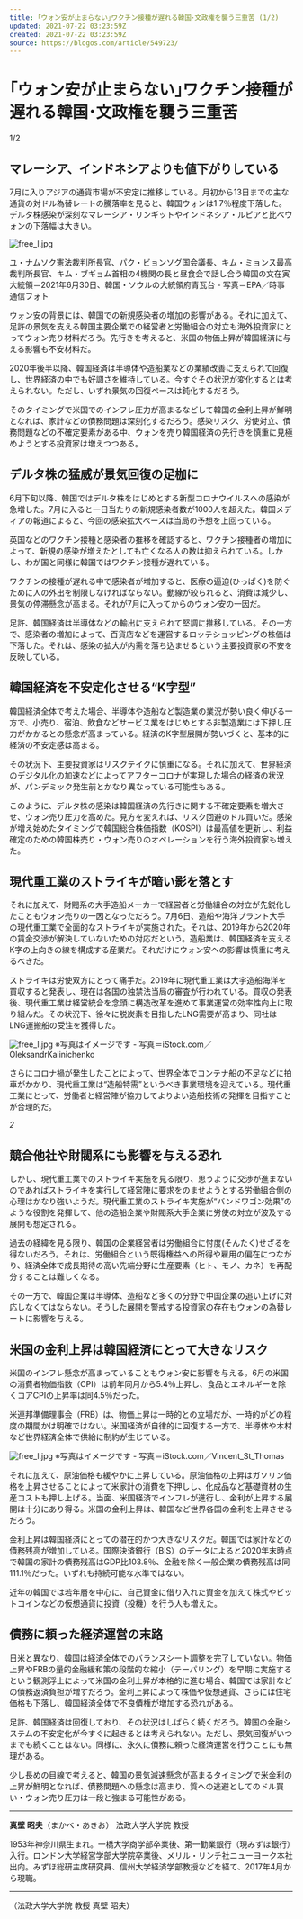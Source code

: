 ```yaml
---
title: ｢ウォン安が止まらない｣ワクチン接種が遅れる韓国･文政権を襲う三重苦 (1/2)
updated: 2021-07-22 03:23:59Z
created: 2021-07-22 03:23:59Z
source: https://blogos.com/article/549723/
---
```


# ｢ウォン安が止まらない｣ワクチン接種が遅れる韓国･文政権を襲う三重苦

1/2

## マレーシア、インドネシアよりも値下がりしている

7月に入りアジアの通貨市場が不安定に推移している。月初から13日までの主な通貨の対ドル為替レートの騰落率を見ると、韓国ウォンは1.7％程度下落した。デルタ株感染が深刻なマレーシア・リンギットやインドネシア・ルピアと比べウォンの下落幅は大きい。

![free_l.jpg](../_resources/free_l-5.jpg)

ユ・ナムソク憲法裁判所長官、パク・ビョンソグ国会議長、キム・ミョンス最高裁判所長官、キム・ブギョム首相の4機関の長と昼食会で話し合う韓国の文在寅大統領＝2021年6月30日、韓国・ソウルの大統領府青瓦台 - 写真＝EPA／時事通信フォト

ウォン安の背景には、韓国での新規感染者の増加の影響がある。それに加えて、足許の景気を支える韓国主要企業での経営者と労働組合の対立も海外投資家にとってウォン売り材料だろう。先行きを考えると、米国の物価上昇が韓国経済に与える影響も不安材料だ。

2020年後半以降、韓国経済は半導体や造船業などの業績改善に支えられて回復し、世界経済の中でも好調さを維持している。今すぐその状況が変化するとは考えられない。ただし、いずれ景気の回復ペースは鈍化するだろう。

そのタイミングで米国でのインフレ圧力が高まるなどして韓国の金利上昇が鮮明となれば、家計などの債務問題は深刻化するだろう。感染リスク、労使対立、債務問題などの不確定要素がある中、ウォンを売り韓国経済の先行きを慎重に見極めようとする投資家は増えつつある。

## デルタ株の猛威が景気回復の足枷に

6月下旬以降、韓国ではデルタ株をはじめとする新型コロナウイルスへの感染が急増した。7月に入ると一日当たりの新規感染者数が1000人を超えた。韓国メディアの報道によると、今回の感染拡大ペースは当局の予想を上回っている。

英国などのワクチン接種と感染者の推移を確認すると、ワクチン接種者の増加によって、新規の感染が増えたとしても亡くなる人の数は抑えられている。しかし、わが国と同様に韓国ではワクチン接種が遅れている。

ワクチンの接種が遅れる中で感染者が増加すると、医療の逼迫(ひっぱく)を防ぐために人の外出を制限しなければならない。動線が絞られると、消費は減少し、景気の停滞懸念が高まる。それが7月に入ってからのウォン安の一因だ。

足許、韓国経済は半導体などの輸出に支えられて堅調に推移している。その一方で、感染者の増加によって、百貨店などを運営するロッテショッピングの株価は下落した。それは、感染の拡大が内需を落ち込ませるという主要投資家の不安を反映している。

## 韓国経済を不安定化させる“K字型”

韓国経済全体で考えた場合、半導体や造船など製造業の業況が勢い良く伸びる一方で、小売り、宿泊、飲食などサービス業をはじめとする非製造業には下押し圧力がかかるとの懸念が高まっている。経済のK字型展開が勢いづくと、基本的に経済の不安定感は高まる。

その状況下、主要投資家はリスクテイクに慎重になる。それに加えて、世界経済のデジタル化の加速などによってアフターコロナが実現した場合の経済の状況が、パンデミック発生前とかなり異なっている可能性もある。

このように、デルタ株の感染は韓国経済の先行きに関する不確定要素を増大させ、ウォン売り圧力を高めた。見方を変えれば、リスク回避のドル買いだ。感染が増え始めたタイミングで韓国総合株価指数（KOSPI）は最高値を更新し、利益確定のための韓国株売り・ウォン売りのオペレーションを行う海外投資家も増えた。

## 現代重工業のストライキが暗い影を落とす

それに加えて、財閥系の大手造船メーカーで経営者と労働組合の対立が先鋭化したこともウォン売りの一因となっただろう。7月6日、造船や海洋プラント大手の現代重工業で全面的なストライキが実施された。それは、2019年から2020年の賃金交渉が解決していないための対応だという。造船業は、韓国経済を支えるK字の上向きの線を構成する産業だ。それだけにウォン安への影響は慎重に考えるべきだ。

ストライキは労使双方にとって痛手だ。2019年に現代重工業は大宇造船海洋を買収すると発表し、現在は各国の独禁法当局の審査が行われている。買収の発表後、現代重工業は経営統合を念頭に構造改革を進めて事業運営の効率性向上に取り組んだ。その状況下、徐々に脱炭素を目指したLNG需要が高まり、同社はLNG運搬船の受注を獲得した。

![free_l.jpg](../_resources/free_l-3.jpg)
※写真はイメージです - 写真＝iStock.com／OleksandrKalinichenko

さらにコロナ禍が発生したことによって、世界全体でコンテナ船の不足などに拍車がかかり、現代重工業は“造船特需”というべき事業環境を迎えている。現代重工業にとって、労働者と経営陣が協力してよりよい造船技術の発揮を目指すことが合理的だ。

*2*

## 競合他社や財閥系にも影響を与える恐れ

しかし、現代重工業でのストライキ実施を見る限り、思うように交渉が進まないのであればストライキを実行して経営陣に要求をのませようとする労働組合側の心理はかなり強いようだ。現代重工業のストライキ実施が“バンドワゴン効果”のような役割を発揮して、他の造船企業や財閥系大手企業に労使の対立が波及する展開も想定される。

過去の経緯を見る限り、韓国の企業経営者は労働組合に忖度(そんたく)せざるを得ないだろう。それは、労働組合という既得権益への所得や雇用の偏在につながり、経済全体で成長期待の高い先端分野に生産要素（ヒト、モノ、カネ）を再配分することは難しくなる。

その一方で、韓国企業は半導体、造船など多くの分野で中国企業の追い上げに対応しなくてはならない。そうした展開を警戒する投資家の存在もウォンの為替レートに影響を与える。

## 米国の金利上昇は韓国経済にとって大きなリスク

米国のインフレ懸念が高まっていることもウォン安に影響を与える。6月の米国の消費者物価指数（CPI）は前年同月から5.4％上昇し、食品とエネルギーを除くコアCPIの上昇率は同4.5％だった。

米連邦準備理事会（FRB）は、物価上昇は一時的との立場だが、一時的がどの程度の期間かは明確ではない。米国経済が自律的に回復する一方で、半導体や木材など世界経済全体で供給に制約が生じている。

![free_l.jpg](../_resources/free_l-4.jpg)
※写真はイメージです - 写真＝iStock.com／Vincent_St_Thomas

それに加えて、原油価格も緩やかに上昇している。原油価格の上昇はガソリン価格を上昇させることによって米家計の消費を下押しし、化成品など基礎資材の生産コストも押し上げる。当面、米国経済でインフレが進行し、金利が上昇する展開は十分にあり得る。米国の金利上昇は、韓国など世界各国の金利を上昇させるだろう。

金利上昇は韓国経済にとっての潜在的かつ大きなリスクだ。韓国では家計などの債務残高が増加している。国際決済銀行（BIS）のデータによると2020年末時点で韓国の家計の債務残高はGDP比103.8％、金融を除く一般企業の債務残高は同111.1％だった。いずれも持続可能な水準ではない。

近年の韓国では若年層を中心に、自己資金に借り入れた資金を加えて株式やビットコインなどの仮想通貨に投資（投機）を行う人も増えた。

## 債務に頼った経済運営の末路

日米と異なり、韓国は経済全体でのバランスシート調整を完了していない。物価上昇やFRBの量的金融緩和策の段階的な縮小（テーパリング）を早期に実施するという観測浮上によって米国の金利上昇が本格的に進む場合、韓国では家計などの債務返済負担が増すだろう。金利上昇によって株価や仮想通貨、さらには住宅価格も下落し、韓国経済全体で不良債権が増加する恐れがある。

足許、韓国経済は回復しており、その状況はしばらく続くだろう。韓国の金融システムの不安定化が今すぐに起きるとは考えられない。ただし、景気回復がいつまでも続くことはない。同様に、永久に債務に頼った経済運営を行うことにも無理がある。

少し長めの目線で考えると、韓国の景気減速懸念が高まるタイミングで米金利の上昇が鮮明となれば、債務問題への懸念は高まり、質への逃避としてのドル買い・ウォン売り圧力は一段と強まる可能性がある。

----------
**真壁 昭夫**（まかべ・あきお）
法政大学大学院 教授

1953年神奈川県生まれ。一橋大学商学部卒業後、第一勧業銀行（現みずほ銀行）入行。ロンドン大学経営学部大学院卒業後、メリル・リンチ社ニューヨーク本社出向。みずほ総研主席研究員、信州大学経済学部教授などを経て、2017年4月から現職。

----------
（法政大学大学院 教授 真壁 昭夫）